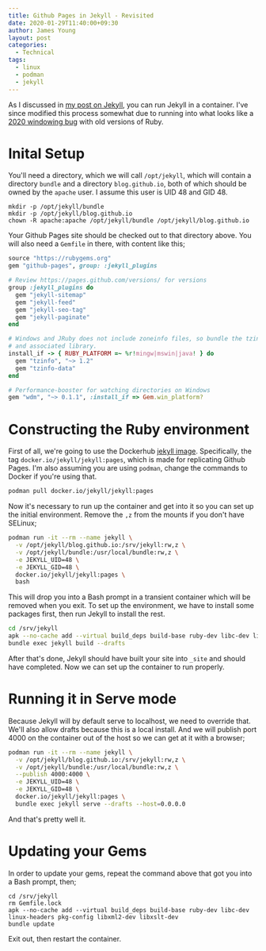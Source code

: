 ```yaml
---
title: Github Pages in Jekyll - Revisited
date: 2020-01-29T11:40:00+09:30
author: James Young
layout: post
categories:
  - Technical
tags:
  - linux
  - podman
  - jekyll
---
```


As I discussed in [my post on Jekyll](/2019/09/jekyll-in-podman-quick-demo/), you can run Jekyll in a container.  I've since modified this process somewhat due to running into what looks like a [2020 windowing bug](https://www.newscientist.com/article/2229238-a-lazy-fix-20-years-ago-means-the-y2k-bug-is-taking-down-computers-now/) with old versions of Ruby.

# Inital Setup

You'll need a directory, which we will call `/opt/jekyll`, which will contain a directory `bundle` and a directory `blog.github.io`, both of which should be owned by the `apache` user.  I assume this user is UID 48 and GID 48.

```
mkdir -p /opt/jekyll/bundle
mkdir -p /opt/jekyll/blog.github.io
chown -R apache:apache /opt/jekyll/bundle /opt/jekyll/blog.github.io
```

Your Github Pages site should be checked out to that directory above.  You will also need a `Gemfile` in there, with content like this;

```ruby
source "https://rubygems.org"
gem "github-pages", group: :jekyll_plugins

# Review https://pages.github.com/versions/ for versions
group :jekyll_plugins do
  gem "jekyll-sitemap"
  gem "jekyll-feed"
  gem "jekyll-seo-tag"
  gem "jekyll-paginate"
end

# Windows and JRuby does not include zoneinfo files, so bundle the tzinfo-data gem
# and associated library.
install_if -> { RUBY_PLATFORM =~ %r!mingw|mswin|java! } do
  gem "tzinfo", "~> 1.2"
  gem "tzinfo-data"
end

# Performance-booster for watching directories on Windows
gem "wdm", "~> 0.1.1", :install_if => Gem.win_platform?
```

# Constructing the Ruby environment

First of all, we're going to use the Dockerhub [jekyll image](https://hub.docker.com/r/jekyll/jekyll/).  Specifically, the tag `docker.io/jekyll/jekyll:pages`, which is made for replicating Github Pages.  I'm also assuming you are using `podman`, change the commands to Docker if you're using that.

```bash
podman pull docker.io/jekyll/jekyll:pages
```

Now it's necessary to run up the container and get into it so you can set up the initial environment.  Remove the `,z` from the mounts if you don't have SELinux;

```bash
podman run -it --rm --name jekyll \
  -v /opt/jekyll/blog.github.io:/srv/jekyll:rw,z \
  -v /opt/jekyll/bundle:/usr/local/bundle:rw,z \
  -e JEKYLL_UID=48 \
  -e JEKYLL_GID=48 \
  docker.io/jekyll/jekyll:pages \
  bash
```

This will drop you into a Bash prompt in a transient container which will be removed when you exit.  To set up the environment, we have to install some packages first, then run Jekyll to install the rest.

```bash
cd /srv/jekyll
apk --no-cache add --virtual build_deps build-base ruby-dev libc-dev linux-headers pkg-config libxml2-dev libxslt-dev
bundle exec jekyll build --drafts
```

After that's done, Jekyll should have built your site into `_site` and should have completed.  Now we can set up the container to run properly.

# Running it in Serve mode

Because Jekyll will by default serve to localhost, we need to override that.  We'll also allow drafts because this is a local install.  And we will publish port 4000 on the container out of the host so we can get at it with a browser;

```bash
podman run -it --rm --name jekyll \
  -v /opt/jekyll/blog.github.io:/srv/jekyll:rw,z \
  -v /opt/jekyll/bundle:/usr/local/bundle:rw,z \
  --publish 4000:4000 \
  -e JEKYLL_UID=48 \
  -e JEKYLL_GID=48 \
  docker.io/jekyll/jekyll:pages \
  bundle exec jekyll serve --drafts --host=0.0.0.0
```

And that's pretty well it.

# Updating your Gems

In order to update your gems, repeat the command above that got you into a Bash prompt, then;

```
cd /srv/jekyll
rm Gemfile.lock
apk --no-cache add --virtual build_deps build-base ruby-dev libc-dev linux-headers pkg-config libxml2-dev libxslt-dev
bundle update
```

Exit out, then restart the container.